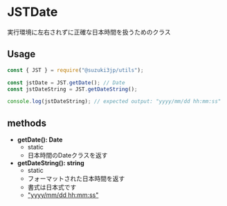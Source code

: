 # JSTDate
実行環境に左右されずに正確な日本時間を扱うためのクラス
## Usage
```js
const { JST } = require("@suzuki3jp/utils");

const jstDate = JST.getDate(); // Date
const jstDateString = JST.getDateString();

console.log(jstDateString); // expected output: "yyyy/mm/dd hh:mm:ss"
```
## methods
- **getDate(): Date**
    - static
    - 日本時間のDateクラスを返す
- **getDateString(): string**
    - static
    - フォーマットされた日本時間を返す
    - 書式は日本式です
    - ["yyyy/mm/dd hh:mm:ss"](https://developer.mozilla.org/ja/docs/Web/JavaScript/Reference/Global_Objects/Date/toLocaleString)